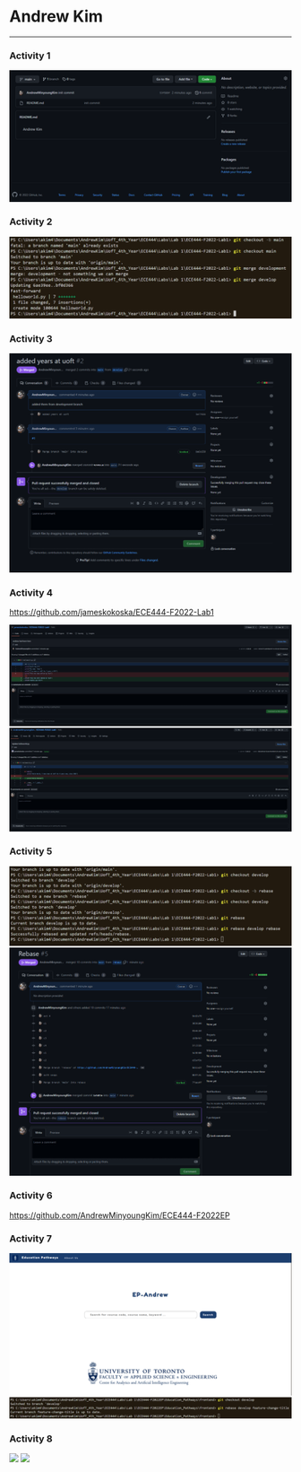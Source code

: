 # Andrew Kim
------

### Activity 1
![](images/act1snap.PNG)

### Activity 2
![](images/act2snap.PNG)

### Activity 3
![](images/act3snap.PNG)

### Activity 4
https://github.com/jameskokoska/ECE444-F2022-Lab1

![](images/act4snap_james.PNG)
![](images/act4snap_me.PNG)

### Activity 5
![](images/act5snap.PNG)
![](images/act5snap2.PNG)

### Activity 6
https://github.com/AndrewMinyoungKim/ECE444-F2022EP

### Activity 7
![](images/act7snap.PNG)
![](images/act7snap2.PNG)

### Activity 8
![](images/act)
![](images/act)
